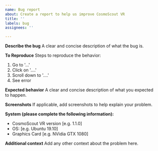 ```yaml
---
name: Bug report
about: Create a report to help us improve CosmoScout VR
title: ''
labels: bug
assignees: ''

---
```


**Describe the bug**
A clear and concise description of what the bug is.

**To Reproduce**
Steps to reproduce the behavior:
1. Go to '...'
2. Click on '....'
3. Scroll down to '....'
4. See error

**Expected behavior**
A clear and concise description of what you expected to happen.

**Screenshots**
If applicable, add screenshots to help explain your problem.

**System (please complete the following information):**
 - CosmoScout VR version [e.g. 1.1.0]
 - OS: [e.g. Ubuntu 19.10]
 - Graphics Card [e.g. NVidia GTX 1080]

**Additional context**
Add any other context about the problem here.
